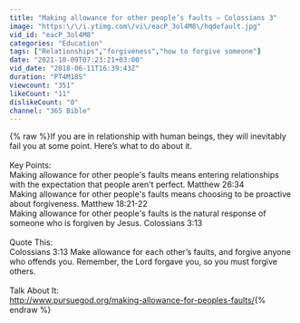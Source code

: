 ```yaml
---
title: "Making allowance for other people’s faults – Colossians 3"
image: "https:\/\/i.ytimg.com\/vi\/eacP_3ol4M8\/hqdefault.jpg"
vid_id: "eacP_3ol4M8"
categories: "Education"
tags: ["Relationships","forgiveness","how to forgive someone"]
date: "2021-10-09T07:23:21+03:00"
vid_date: "2018-06-11T16:39:43Z"
duration: "PT4M18S"
viewcount: "351"
likeCount: "11"
dislikeCount: "0"
channel: "365 Bible"
---
```

{% raw %}If you are in relationship with human beings, they will inevitably fail you at some point. Here’s what to do about it.<br /><br />Key Points:<br />Making allowance for other people's faults means entering relationships with the expectation that people aren't perfect. Matthew 26:34<br />Making allowance for other people's faults means choosing to be proactive about forgiveness. Matthew 18:21-22<br />Making allowance for other people's faults is the natural response of someone who is forgiven by Jesus. Colossians 3:13<br /><br />Quote This:<br />Colossians 3:13 Make allowance for each other’s faults, and forgive anyone who offends you. Remember, the Lord forgave you, so you must forgive others.<br /><br />Talk About It: <br /><a rel="nofollow" target="blank" href="http://www.pursuegod.org/making-allowance-for-peoples-faults/">http://www.pursuegod.org/making-allowance-for-peoples-faults/</a>{% endraw %}
